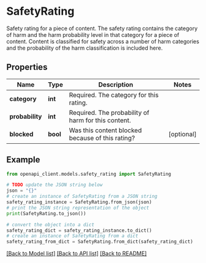 # SafetyRating

Safety rating for a piece of content.   The safety rating contains the category of harm and the  harm probability level in that category for a piece of content.  Content is classified for safety across a number of  harm categories and the probability of the harm classification is included  here.

## Properties

Name | Type | Description | Notes
------------ | ------------- | ------------- | -------------
**category** | **int** | Required. The category for this rating. | 
**probability** | **int** | Required. The probability of harm for this content. | 
**blocked** | **bool** | Was this content blocked because of this rating? | [optional] 

## Example

```python
from openapi_client.models.safety_rating import SafetyRating

# TODO update the JSON string below
json = "{}"
# create an instance of SafetyRating from a JSON string
safety_rating_instance = SafetyRating.from_json(json)
# print the JSON string representation of the object
print(SafetyRating.to_json())

# convert the object into a dict
safety_rating_dict = safety_rating_instance.to_dict()
# create an instance of SafetyRating from a dict
safety_rating_from_dict = SafetyRating.from_dict(safety_rating_dict)
```
[[Back to Model list]](../README.md#documentation-for-models) [[Back to API list]](../README.md#documentation-for-api-endpoints) [[Back to README]](../README.md)


